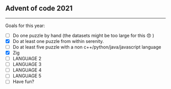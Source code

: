 ## Advent of code 2021

----

Goals for this year:

- [ ] Do one puzzle by hand (the datasets might be too large for this 😞 )
- [x] Do at least one puzzle from within serenity.
- [ ] Do at least five puzzle with a non c++/python/java/javascript language
- [x] Zig
- [ ] LANGUAGE 2
- [ ] LANGUAGE 3
- [ ] LANGUAGE 4
- [ ] LANGUAGE 5
- [ ] Have fun?
